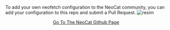 To add your own neofetch configuration to the NeoCat community, you can add your configuration to this repo and submit a Pull Request.
![resim](https://github.com/user-attachments/assets/66e2ddc5-f703-4f5d-ad61-6750cd9b279f)
<p align="center"><a href="https://github.com/m3tozz/NeoCat.git">Go To The NeoCat Github Page</a>
